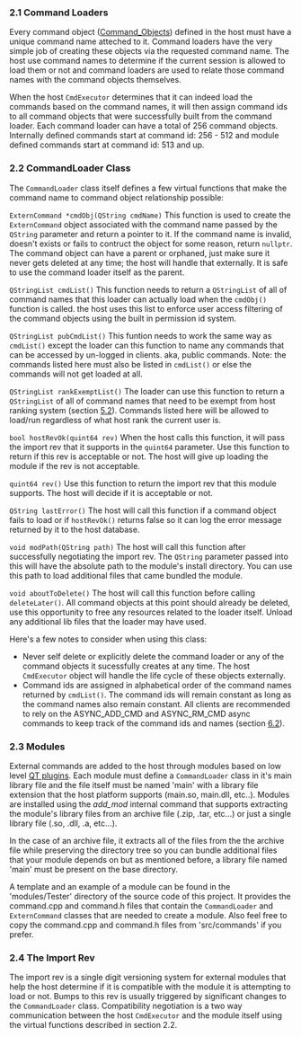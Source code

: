 ### 2.1 Command Loaders ###

Every command object ([Command_Objects](Command_Objects.md)) defined in the host must have a unique command name atteched to it. Command loaders have the very simple job of creating these objects via the requested command name. The host use command names to determine if the current session is allowed to load them or not and command loaders are used to relate those command names with the command objects themselves.

When the host ```CmdExecutor``` determines that it can indeed load the commands based on the command names, it will then assign command ids to all command objects that were successfully built from the command loader. Each command loader can have a total of 256 command objects. Internally defined commands start at command id: 256 - 512 and module defined commands start at command id: 513 and up.

### 2.2 CommandLoader Class ###

The ```CommandLoader``` class itself defines a few virtual functions that make the command name to command object relationship possible:

```ExternCommand *cmdObj(QString cmdName)```
This function is used to create the ```ExternCommand``` object associated with the command name passed by the ```QString``` parameter and return a pointer to it. If the command name is invalid, doesn't exists or fails to contruct the object for some reason, return ```nullptr```. The command object can have a parent or orphaned, just make sure it never gets deleted at any time; the host will handle that externally. It is safe to use the command loader itself as the parent.

```QStringList cmdList()```
This function needs to return a ```QStringList``` of all of command names that this loader can actually load when the ```cmdObj()``` function is called. the host uses this list to enforce user access filtering of the command objects using the built in permission id system.

```QStringList pubCmdList()```
This funtion needs to work the same way as ```cmdList()``` except the loader can this function to name any commands that can be accessed by un-logged in clients. aka, public commands. Note: the commands listed here must also be listed in ```cmdList()``` or else the commands will not get loaded at all.

```QStringList rankExemptList()```
The loader can use this function to return a ```QStringList``` of all of command names that need to be exempt from host ranking system (section [5.2](Host_Features.md)). Commands listed here will be allowed to load/run regardless of what host rank the current user is.

```bool hostRevOk(quint64 rev)```
When the host calls this function, it will pass the import rev that it supports in the ```quint64``` parameter. Use this function to return if this rev is acceptable or not. The host will give up loading the module if the rev is not acceptable.

```quint64 rev()```
Use this function to return the import rev that this module supports. The host will decide if it is acceptable or not.

```QString lastError()```
The host will call this function if a command object fails to load or if ```hostRevOk()``` returns false so it can log the error message returned by it to the host database.

```void modPath(QString path)```
The host will call this function after successfully negotiating the import rev. The ```QString``` parameter passed into this will have the absolute path to the module's install directory. You can use this path to load additional files that came bundled the module.

```void aboutToDelete()```
The host will call this function before calling ```deleteLater()```. All command objects at this point should already be deleted, use this opportunity to free any resources related to the loader itself. Unload any additional lib files that the loader may have used.

Here's a few notes to consider when using this class:

* Never self delete or explicitly delete the command loader or any of the command objects it sucessfully creates at any time. The host ```CmdExecutor``` object will handle the life cycle of these objects externally.
* Command ids are assigned in alphabetical order of the command names returned by ```cmdList()```. The command ids will remain constant as long as the command names also remain constant. All clients are recommended to rely on the ASYNC_ADD_CMD and ASYNC_RM_CMD async commands to keep track of the command ids and names (section [6.2](Async.md)).

### 2.3 Modules ###

External commands are added to the host through modules based on low level [QT plugins](https://doc.qt.io/qt-5/plugins-howto.html). Each module must define a ```CommandLoader``` class in it's main library file and the file itself must be named 'main' with a library file extension that the host platform supports (main.so, main.dll, etc..). Modules are installed using the *add_mod* internal command that supports extracting the module's library files from an archive file (.zip, .tar, etc...) or just a single library file (.so, .dll, .a, etc...).

In the case of an archive file, it extracts all of the files from the the archive file while preserving the directory tree so you can bundle additional files that your module depends on but as mentioned before, a library file named 'main' must be present on the base directory.

A template and an example of a module can be found in the 'modules/Tester' directory of the source code of this project. It provides the command.cpp and command.h files that contain the ```CommandLoader``` and ```ExternCommand``` classes that are needed to create a module. Also feel free to copy the command.cpp and command.h files from 'src/commands' if you prefer.

### 2.4 The Import Rev ###

The import rev is a single digit versioning system for external modules that help the host determine if it is compatible with the module it is attempting to load or not. Bumps to this rev is usually triggered by significant changes to the ```CommandLoader``` class. Compatibility negotiation is a two way communication between the host ```CmdExecutor``` and the module itself using the virtual functions described in section 2.2.